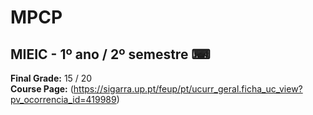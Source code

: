 # MPCP
## MIEIC - 1º ano / 2º semestre ⌨

**Final Grade:** 15 / 20  
**Course Page:** (https://sigarra.up.pt/feup/pt/ucurr_geral.ficha_uc_view?pv_ocorrencia_id=419989)
